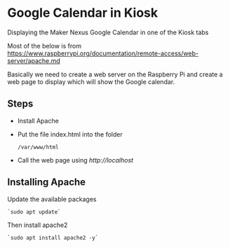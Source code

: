 # Google Calendar in Kiosk #
Displaying the Maker Nexus Google Calendar in one of the Kiosk tabs

Most of the below is from https://www.raspberrypi.org/documentation/remote-access/web-server/apache.md

Basically we need to create a web server on the Raspberry Pi and create a web page to display which will show the Google calendar.

Steps
-----
- Install Apache
- Put the file index.html into the folder

    `/var/www/html`
    
- Call the web page using *http://localhost*

Installing Apache
-----------------
Update the available packages

    `sudo apt update`
    
Then install apache2

    `sudo apt install apache2 -y`
    
